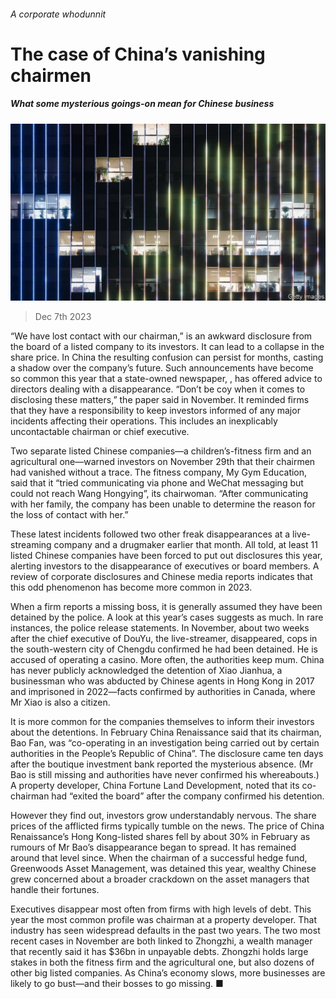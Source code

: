 ###### A corporate whodunnit

# The case of China’s vanishing chairmen 

##### What some mysterious goings-on mean for Chinese business 

![image](images/20231209_WBP504.jpg) 

> Dec 7th 2023 

“We have lost contact with our chairman,” is an awkward disclosure from the board of a listed company to its investors. It can lead to a collapse in the share price. In China the resulting confusion can persist for months, casting a shadow over the company’s future. Such announcements have become so common this year that a state-owned newspaper, , has offered advice to directors dealing with a disappearance. “Don’t be coy when it comes to disclosing these matters,” the paper said in November. It reminded firms that they have a responsibility to keep investors informed of any major incidents affecting their operations. This includes an inexplicably uncontactable chairman or chief executive.

Two separate listed Chinese companies—a children’s-fitness firm and an agricultural one—warned investors on November 29th that their chairmen had vanished without a trace. The fitness company, My Gym Education, said that it “tried communicating via phone and WeChat messaging but could not reach Wang Hongying”, its chairwoman. “After communicating with her family, the company has been unable to determine the reason for the loss of contact with her.” 

These latest incidents followed two other freak disappearances at a live-streaming company and a drugmaker earlier that month. All told, at least 11 listed Chinese companies have been forced to put out disclosures this year, alerting investors to the disappearance of executives or board members. A review of corporate disclosures and Chinese media reports indicates that this odd phenomenon has become more common in 2023. 

When a firm reports a missing boss, it is generally assumed they have been detained by the police. A look at this year’s cases suggests as much. In rare instances, the police release statements. In November, about two weeks after the chief executive of DouYu, the live-streamer, disappeared, cops in the south-western city of Chengdu confirmed he had been detained. He is accused of operating a casino. More often, the authorities keep mum. China has never publicly acknowledged the detention of Xiao Jianhua, a businessman who was abducted by Chinese agents in Hong Kong in 2017 and imprisoned in 2022—facts confirmed by authorities in Canada, where Mr Xiao is also a citizen.

It is more common for the companies themselves to inform their investors about the detentions. In February China Renaissance said that its chairman, Bao Fan, was “co-operating in an investigation being carried out by certain authorities in the People’s Republic of China”. The disclosure came ten days after the boutique investment bank reported the mysterious absence. (Mr Bao is still missing and authorities have never confirmed his whereabouts.) A property developer, China Fortune Land Development, noted that its co-chairman had “exited the board” after the company confirmed his detention.

However they find out, investors grow understandably nervous. The share prices of the afflicted firms typically tumble on the news. The price of China Renaissance’s Hong Kong-listed shares fell by about 30% in February as rumours of Mr Bao’s disappearance began to spread. It has remained around that level since. When the chairman of a successful hedge fund, Greenwoods Asset Management, was detained this year, wealthy Chinese grew concerned about a broader crackdown on the asset managers that handle their fortunes.

Executives disappear most often from firms with high levels of debt. This year the most common profile was chairman at a property developer. That industry has seen widespread defaults in the past two years. The two most recent cases in November are both linked to Zhongzhi, a wealth manager that recently said it has $36bn in unpayable debts. Zhongzhi holds large stakes in both the fitness firm and the agricultural one, but also dozens of other big listed companies. As China’s economy slows, more businesses are likely to go bust—and their bosses to go missing. ■


